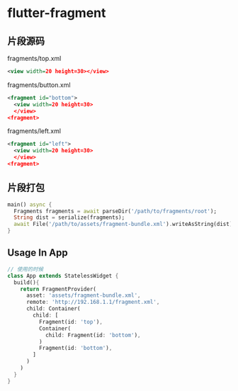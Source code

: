 # flutter-fragment

## 片段源码

fragments/top.xml

```xml
<view width=20 height=30></view>
```

fragments/button.xml

```xml
<fragment id="bottom">
  <view width=20 height=30>
  </view>
<fragment>
```

fragments/left.xml

```xml
<fragment id="left">
  <view width=20 height=30>
  </view>
<fragment>
```

## 片段打包

```dart
main() async {
  Fragments fragments = await parseDir('/path/to/fragments/root');
  String dist = serialize(fragments);
  await File('/path/to/assets/fragment-bundle.xml').writeAsString(dist);
}
```

## Usage In App

```dart
// 使用的时候
class App extends StatelessWidget {
  build(){
    return FragmentProvider(
      asset: 'assets/fragment-bundle.xml',
      remote: 'http://192.168.1.1/fragment.xml',
      child: Container(
        child: [
          Fragment(id: 'top'),
          Container(
            child: Fragment(id: 'bottom'),
          )
          Fragment(id: 'bottom'),
        ]
      )
    )
  }
}
```
